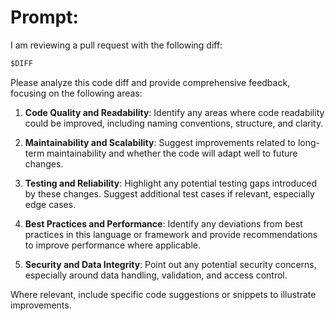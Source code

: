 # **Prompt:**

I am reviewing a pull request with the following diff:

```diff
$DIFF
```

Please analyze this code diff and provide comprehensive feedback, focusing on the following areas:

1. **Code Quality and Readability**: Identify any areas where code readability could be improved, including naming conventions, structure, and clarity.

2. **Maintainability and Scalability**: Suggest improvements related to long-term maintainability and whether the code will adapt well to future changes.

3. **Testing and Reliability**: Highlight any potential testing gaps introduced by these changes. Suggest additional test cases if relevant, especially edge cases.

4. **Best Practices and Performance**: Identify any deviations from best practices in this language or framework and provide recommendations to improve performance where applicable.

5. **Security and Data Integrity**: Point out any potential security concerns, especially around data handling, validation, and access control.

Where relevant, include specific code suggestions or snippets to illustrate improvements.
